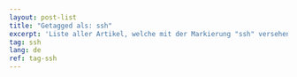 ```yaml
---
layout: post-list
title: "Getagged als: ssh"
excerpt: 'Liste aller Artikel, welche mit der Markierung "ssh" versehen wurden.'  
tag: ssh
lang: de
ref: tag-ssh
---
```

